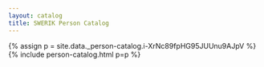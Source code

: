 ```yaml
---
layout: catalog
title: SWERIK Person Catalog
---
```

{% assign p = site.data._person-catalog.i-XrNc89fpHG95JUUnu9AJpV %}
{% include person-catalog.html p=p %}

